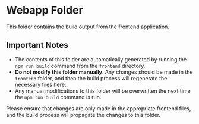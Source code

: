 # Webapp Folder

This folder contains the build output from the frontend application. 

## Important Notes
- The contents of this folder are automatically generated by running the `npm run build` command from the `frontend` directory.
- **Do not modify this folder manually**. Any changes should be made in the `frontend` folder, and then the build process will regenerate the necessary files here.
- Any manual modifications to this folder will be overwritten the next time the `npm run build` command is run.

Please ensure that changes are only made in the appropriate frontend files, and the build process will propagate the changes to this folder.
